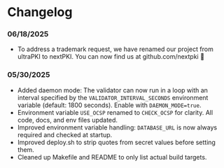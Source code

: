 # Changelog

### 06/18/2025

- To address a trademark request, we have renamed our project from ultraPKI to nextPKI. You can now find us at github.com/nextpki 🤡

### 05/30/2025

- Added daemon mode: The validator can now run in a loop with an interval specified by the `VALIDATOR_INTERVAL_SECONDS` environment variable (default: 1800 seconds). Enable with `DAEMON_MODE=true`.
- Environment variable `USE_OCSP` renamed to `CHECK_OCSP` for clarity. All code, docs, and env files updated.
- Improved environment variable handling: `DATABASE_URL` is now always required and checked at startup.
- Improved deploy.sh to strip quotes from secret values before setting them.
- Cleaned up Makefile and README to only list actual build targets.
